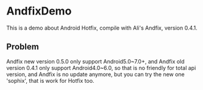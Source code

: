 # AndfixDemo
This is a demo about Android Hotfix, compile with Ali's Andfix, version 0.4.1.

## Problem
Andfix new version 0.5.0 only support Android5.0\~7.0+, and Andfix old version 0.4.1 only support Android4.0\~6.0, so that is no friendly for total api version, and Andfix is no update anymore, but you can try the new one 'sophix', that is work for Hotfix too.